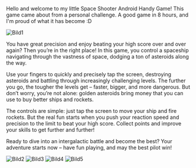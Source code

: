 Hello and welcome to my little Space Shooter Android Handy Game!
This game came about from a personal challenge. A good game in 8 hours, and I'm proud of what it has become :D

![Bild1](https://github.com/user-attachments/assets/b79308dc-d140-4411-9182-dd7a4b1dcb6f)

You have great precision and enjoy beating your high score over and over again? Then you’re in the right place! In this game, you control a spaceship navigating through the vastness of space, dodging a ton of asteroids along the way.

Use your fingers to quickly and precisely tap the screen, destroying asteroids and battling through increasingly challenging levels. The further you go, the tougher the levels get – faster, bigger, and more dangerous.
But don’t worry, you’re not alone: golden asteroids bring money that you can use to buy better ships and rockets.

The controls are simple: just tap the screen to move your ship and fire rockets. But the real fun starts when you push your reaction speed and precision to the limit to beat your high score. Collect points and improve your skills to get further and further!

Ready to dive into an intergalactic battle and become the best? Your adventure starts now – have fun playing, and may the best pilot win!

![Bild2](https://github.com/user-attachments/assets/903226c9-47b6-48b7-b67e-c8643524f715)
![Bild3](https://github.com/user-attachments/assets/bf38e748-f5e8-4763-bdff-a079de5a4737)
![Bild4](https://github.com/user-attachments/assets/80cb65c7-3d34-4555-b1cc-6e19817d011f)
![Bild5](https://github.com/user-attachments/assets/06715a57-36e7-480a-89fd-4b1a66ac18ed)

